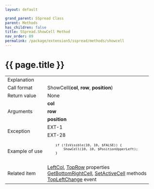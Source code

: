 ```yaml
---
layout: default

grand_parent: SSpread Class
parent: Methods
has_children: false
title: SSpread.ShowCell Method
nav_order: 89
permalink: /package/extension5/sspread/methods/showcell
---
```

# {{ page.title }}

<table>
  <tr>
    <td>Explanation</td>
    <td colspan="2"></td>
  </tr>
  <tr>
    <td>Call format</td>
    <td colspan="2">ShowCell(<b>col</b>, <b>row</b>, <b>position</b>)</td>
  </tr>
  <tr>
    <td>Return value</td>
    <td colspan="2">None</td>
  </tr>  
  <tr>
    <td rowspan="3">Arguments</td>
    <td><b>col</b></td>
    <td></td>
  </tr>
  <tr>
    <td><b>row</b></td>
    <td></td>
  </tr>
  <tr>
    <td><b>position</b></td>
    <td></td>
  </tr>
  <tr>
    <td rowspan="2">Exception</td>
    <td>EXT-1</td>
    <td></td>
  </tr>
  <tr>
    <td>EXT-28</td>
    <td></td>
  </tr>
  <tr>
    <td>Example of use</td>
    <td colspan="2"><code><pre>
    if (!IsVisible(10, 10, $FALSE)) {
        ShowCell(10, 10, $PositionUpperLeft);
    }
    </pre></code></td>
  </tr>
  <tr>
    <td>Related item</td>
    <td colspan="2"><a href="/package/extension5/sspread/properties/leftcol">LeftCol</a>, <a href="/package/extension5/sspread/properties/toprow">TopRow</a> properties<br><a href="/package/extension5/sspread/methods/getbottomrightcell">GetBottomRightCell</a>, <a href="/package/extension5/sspread/methods/setactivecell">SetActiveCell</a> methods<br><a href="/package/extension5/sspread/events/topleftchange">TopLeftChange</a> event</td>
  </tr>
</table>
